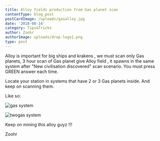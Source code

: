 ```yaml
---
title: Alloy fields production from Gas planet scan
contentType: blog_post
postCardImage: /uploads/gasalloy.jpg
date: '2018-08-14'
category: Tips&Tricks
author: Zoohr
authorImage: uploads/drop-logo1.png
type: post
---
```

Alloy is important for big ships and krakens , we must scan only Gas planets, 3 hour scan of Gas planet give Alloy field , it spawns in the same system after "New civilisation discovered" scan scenario. You must press GREEN answer each time.

Locate your station in systems that have 2 or 3 Gas planets inside. And keep on scanning them.

Like so:

![gas system](/uploads/20180814_102408.png)

![twogas system](/uploads/20180814_102502.png)

Keep on mining this alloy guyz !!!

Zoohr

